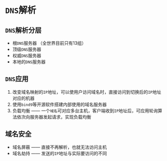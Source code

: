 # `DNS`解析

## `DNS`解析分层
- 根`DNS`服务器 （全世界目前只有13组）
- 顶级`DNS`服务器
- 权威`DNS`服务器
- 本地的`DNS`服务器

## `DNS`应用
1. 改变域名映射的`IP`地址，可以使用户访问域名时，直接访问到切换后的`IP`地址对应的机器
2. 使用`bind9`等开源软件搭建内部使用的域名服务器
3. 负载均衡 —— 一个`域名`可对应多台主机，客户端收到`IP`地址后，可应用轮询算法依次向服务器发起请求，实现负载均衡

## 域名安全
- 域名屏蔽 —— 直接不再解析，也就无法访问主机
- 域名劫持 —— 发送的`IP`地址与实际要访问的不同

